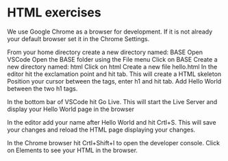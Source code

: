 # HTML exercises

We use Google Chrome as a browser for development. If it is not already your default browser set it in the Chrome Settings.

From your home directory create a new directory named: BASE
Open VSCode
Open the BASE folder using the File menu
Click on BASE
Create a new directory named: html
Click on html
Create a new file hello.html
In the editor hit the exclamation point and hit tab. This will create a HTML skeleton
Position your cursor between the <body> tags, enter h1 and hit tab. Add Hello World between the two h1 tags.


In the bottom bar of VSCode hit Go Live. This will start the Live Server and display your Hello World page in the browser

In the editor add your name after Hello World and hit Crtl+S. This will save your changes and reload the HTML page displaying your changes.

In the Chrome browser hit Crtl+Shift+I to open the developer console. Click on Elements to see your HTML in the browser.



